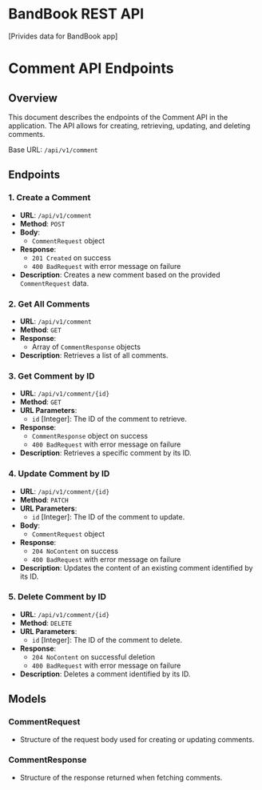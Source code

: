 # BandBook REST API

[Privides data for BandBook app]

# Comment API Endpoints

## Overview

This document describes the endpoints of the Comment API in the application. The API allows for creating, retrieving, updating, and deleting comments.

Base URL: `/api/v1/comment`

## Endpoints

### 1. Create a Comment

- **URL**: `/api/v1/comment`
- **Method**: `POST`
- **Body**:
  - `CommentRequest` object
- **Response**:
  - `201 Created` on success
  - `400 BadRequest` with error message on failure
- **Description**:
  Creates a new comment based on the provided `CommentRequest` data.

### 2. Get All Comments

- **URL**: `/api/v1/comment`
- **Method**: `GET`
- **Response**:
  - Array of `CommentResponse` objects
- **Description**:
  Retrieves a list of all comments.

### 3. Get Comment by ID

- **URL**: `/api/v1/comment/{id}`
- **Method**: `GET`
- **URL Parameters**:
  - `id` [Integer]: The ID of the comment to retrieve.
- **Response**:
  - `CommentResponse` object on success
  - `400 BadRequest` with error message on failure
- **Description**:
  Retrieves a specific comment by its ID.

### 4. Update Comment by ID

- **URL**: `/api/v1/comment/{id}`
- **Method**: `PATCH`
- **URL Parameters**:
  - `id` [Integer]: The ID of the comment to update.
- **Body**:
  - `CommentRequest` object
- **Response**:
  - `204 NoContent` on success
  - `400 BadRequest` with error message on failure
- **Description**:
  Updates the content of an existing comment identified by its ID.

### 5. Delete Comment by ID

- **URL**: `/api/v1/comment/{id}`
- **Method**: `DELETE`
- **URL Parameters**:
  - `id` [Integer]: The ID of the comment to delete.
- **Response**:
  - `204 NoContent` on successful deletion
  - `400 BadRequest` with error message on failure
- **Description**:
  Deletes a comment identified by its ID.

## Models

### CommentRequest

- Structure of the request body used for creating or updating comments.

### CommentResponse

- Structure of the response returned when fetching comments.



